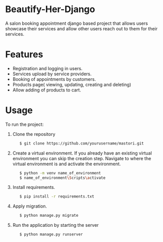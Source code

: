 # Beautify-Her-Django
A salon booking appointment django based project that allows users showcase their services and allow other users reach out to them for their services.

# Features
- Registration and logging in users.
- Services upload by service providers.
- Booking of appointments by customers.
- Products page( viewing, updating, creating and deleting)
- Allow adding of products to cart.

# Usage
To run the project:
1. Clone the repository
   ```bash
      $ git clone https://github.com/yourusername/mastori.git
   ```
2. Create a virtual environment. If you already have an existing virtual environment you can skip the creation step. Navigate to where the virtual environment is and activate the environment.
   ```bash
      $ python -m venv name_of_environment
      $ name_of_environment\Scripts\activate
   ```
3. Install requirements. 
   ```bash
      $ pip install -r requirements.txt
   ```
4. Apply migration.
   ```bash
      $ python manage.py migrate
   ```
5. Run the application by starting the server
   ```bash
      $ python manage.py runserver
   ```
